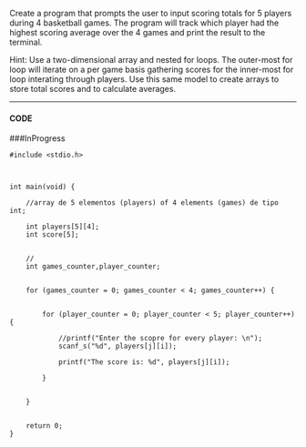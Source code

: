 
Create a program that prompts the user to input scoring totals for 5 players during 4 basketball games. The program will track which player had the highest scoring average over the 4 games and print the result to the terminal.

Hint: Use a two-dimensional array and nested for loops. The outer-most for loop will iterate on a per game basis gathering scores for the inner-most for loop interating through players. Use this same model to create arrays to store total scores and to calculate averages.

-------


#### CODE

###InProgress

```
#include <stdio.h>



int main(void) {

	//array de 5 elementos (players) of 4 elements (games) de tipo int;

	int players[5][4];
	int score[5];
	

	// 
	int games_counter,player_counter;


	for (games_counter = 0; games_counter < 4; games_counter++) {

		
		for (player_counter = 0; player_counter < 5; player_counter++) {
			
			//printf("Enter the scopre for every player: \n");
			scanf_s("%d", players[j][i]);

			printf("The score is: %d", players[j][i]);

		}

		
	}


	return 0;
}

```
